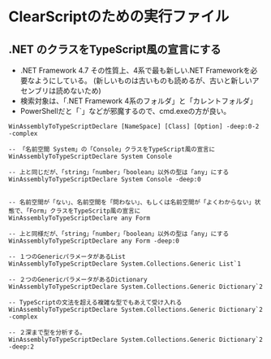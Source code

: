 # ClearScriptのための実行ファイル

## .NET のクラスをTypeScript風の宣言にする

- .NET Framework 4.7 その性質上、4系で最も新しい.NET Frameworkを必要なようにしている。
   (新しいものは古いものも読めるが、古いと新しいアセンブリは読めないため)
- 検索対象は、「.NET Framework 4系のフォルダ」と「カレントフォルダ」
- PowerShellだと「`」などが邪魔するので、cmd.exeの方が良い。

```
WinAssemblyToTypeScriptDeclare [NameSpace] [Class] [Option] -deep:0-2 -complex

-- 「名前空間 System」の「Console」クラスをTypeScript風の宣言に
WinAssemblyToTypeScriptDeclare System Console

-- 上と同じだが、「string」「number」「boolean」以外の型は「any」にする
WinAssemblyToTypeScriptDeclare System Console -deep:0


-- 名前空間が「ない」、名前空間を「問わない」、もしくは名前空間が「よくわからない」状態で、「Form」クラスをTypeScritp風の宣言に
WinAssemblyToTypeScriptDeclare any Form

-- 上と同様だが、「string」「number」「boolean」以外の型は「any」にする
WinAssemblyToTypeScriptDeclare any Form -deep:0

-- １つのGenericパラメータがあるList
WinAssemblyToTypeScriptDeclare System.Collections.Generic List`1

-- ２つのGenericパラメータがあるDictionary
WinAssemblyToTypeScriptDeclare System.Collections.Generic Dictionary`2

-- TypeScriptの文法を超える複雑な型でもあえて受け入れる
WinAssemblyToTypeScriptDeclare System.Collections.Generic Dictionary`2 -complex

-- ２深まで型を分析する。
WinAssemblyToTypeScriptDeclare System.Collections.Generic Dictionary`2 -deep:2


```

